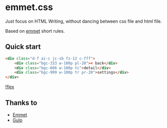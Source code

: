 # emmet.css

Just focus on HTML Writing, without dancing between css file and html file.

Based on [emmet](https://docs.emmet.io/cheat-sheet/) short rules.

## Quick start

```html
<div class="d-f ai-c jc-sb fz-12 c-fff">
    <div class="bgc-333 w-100p pl-20">< back</div>
    <div class="bgc-666 w-100p tc">detail</div>
    <div class="bgc-999 w-100p tr pr-20">settings</div>
</div>
```

[!flex](https://github.com/rovast/emmet.css/raw/master/example/flex.png)

## Thanks to

- [Emmet](https://docs.emmet.io/cheat-sheet/)
- [Gulp](https://gulpjs.com/)
